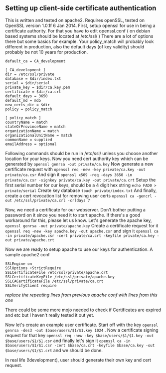 Setting up client-side certificate authentication
-------------------------------------------------

This is written and tested on apache2.
Requires openSSL, tested on OpenSSL version 1.0.1f 6 Jan 2014.
First, setup openssl for use in being a certificate authority. For that you have to edit openssl.conf ( on debian based systems should be located at /etc/ssl/ )
There are a lot of options there but some basics for example. Your policy_match will probably look different in production, also the default days (of key validity) should probably be not 10 years for production.

```
default_ca = CA_development

[ CA_development ]
dir = /etc/ssl/private
database = $dir/index.txt
serial = $dir/serial
private_key = $dir/ca.key.pem
certificate = $dir/ca.crt
default_days = 3650
default_md = md5
new_certs_dir = $dir
policy = policy_match

[ policy_match ]
countryName = match
stateOrProvinceName = match
organizationName = match
organizationalUnitName = match
commonName = supplied
emailAddress = optional
```
Following commands should be run in /etc/ssl/ unless you choose another location for your keys.
Now you need cert authority key which can be generated by
` openssl genrsa -out private/ca.key `
Now generate a new certificate request with `openssl req -new -key private/ca.key -out private/ca.csr`
And sign it `openssl x509 -req -days 3650 -in private/ca.csr -signkey private/ca.key -out private/ca.crt`
Setup the first serial number for our keys, should be a 4 digit hex string `echo FAD0 > private/serial`
Create key database `touch private/index.txt`
And finally, create a cert revocation list for removing user certs `openssl ca -gencrl -out /etc/ssl/private/ca.crl -crldays 7`

Now, we need a certificate for our webserver. Don't bother putting a password on it since you need it to start apache. If there's a good workaround for this, please let us know.
Let's generate the apache key, `openssl genrsa -out private/apache.key`
Create a certificate request for it ` openssl req -new -key apache.key -out apache.csr` and sign it `openssl ca -in private/apache.csr -cert private/ca.crt -keyfile private/ca.key -out private/apache.crt`


Now we are ready to setup apache to use our keys for authentication. A sample apache2 conf
```
SSLEngine on
SSlOptions +StrictRequire
SSLCertificateFile /etc/ssl/private/apache.crt
SSLCertificateKeyFile /etc/ssl/private/apache.key
SSLCACertificateFile /etc/ssl/private/ca.crt
SSLVerifyClient require
```
*replace the repeating lines from previous apache conf with lines from this one*

There could be some more mojo needed to check if Certificates are expired and etc but I haven't really tested it out yet.

Now let's create an example user certificate.
Start off with the key `openssl genrsa -des3 -out $base/users/$1/$1.key 1024` . Now a certificate signing request for that key `openssl req -new -key $base/users/$1/$1.key -out $base/users/$1/$1.csr` and finally let's sign it `openssl ca -in $base/users/$1/$1.csr -cert $base/ca.crt -keyfile $base/ca.key -out $base/users/$1/$1.crt` and we should be done.

In real life (!development), user should generate their own key and cert request.
